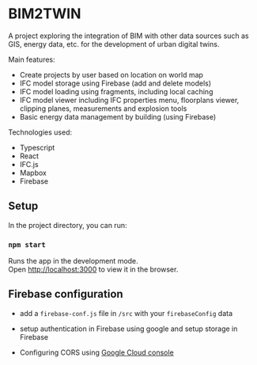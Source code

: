 # BIM2TWIN

A project exploring the integration of BIM with other data sources such as GIS, energy data, etc. for the development of urban digital twins.

Main features:
- Create projects by user based on location on world map
- IFC model storage using Firebase (add and delete models)
- IFC model loading using fragments, including local caching 
- IFC model viewer including IFC properties menu, floorplans viewer, clipping planes, measurements and explosion tools
- Basic energy data management by building (using Firebase)

Technologies used:
- Typescript
- React
- IFC.js
- Mapbox
- Firebase

## Setup

In the project directory, you can run:

### `npm start`

Runs the app in the development mode.\
Open [http://localhost:3000](http://localhost:3000) to view it in the browser.

## Firebase configuration

- add a `firebase-conf.js` file in `/src` with your `firebaseConfig` data

- setup authentication in Firebase using google and setup storage in Firebase

- Configuring CORS using [Google Cloud console](https://stackoverflow.com/a/58613527)

